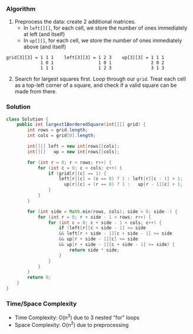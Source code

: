 ### Algorithm

1. Preprocess the data: create 2 additional matrices.
    - In `left[][]`, for each cell, we store the number of ones immediately at left (and itself)
    - In   `up[][]`, for each cell, we store the number of ones immediately above (and itself)

```
grid[3][3] = 1 1 1    left[3][3] = 1 2 3    up[3][3] = 1 1 1
             1 0 1                 1 0 1               2 0 2
             1 1 1                 1 2 3               3 1 3
```
2. Search for largest squares first. Loop through our `grid`. Treat each cell as a top-left corner of a square, and check if a valid square can be made from there.

### Solution

```java
class Solution {
    public int largest1BorderedSquare(int[][] grid) {
        int rows = grid.length;
        int cols = grid[0].length;

        int[][] left = new int[rows][cols];
        int[][]   up = new int[rows][cols];

        for (int r = 0; r < rows; r++) {
            for (int c = 0; c < cols; c++) {
                if (grid[r][c] == 1) {
                    left[r][c] = (c == 0) ? 1 : left[r][c - 1] + 1;
                      up[r][c] = (r == 0) ? 1 :   up[r - 1][c] + 1;
                }
            }
        }

        for (int side = Math.min(rows, cols); side > 0; side--) {
            for (int r = 0; r + side - 1 < rows; r++) {
                for (int c = 0; c + side - 1 < cols; c++) {
                    if (left[r][c + side - 1] >= side
                    && left[r + side - 1][c + side - 1] >= side
                    && up[r + side - 1][c] >= side
                    && up[r + side - 1][c + side - 1] >= side) {
                        return side * side;
                    }
                }
            }
        }
        return 0;
    }
}
```

### Time/Space Complexity

- Time Complexity: O(n<sup>3</sup>) due to 3 nested "for" loops
- Space Complexity: O(n<sup>2</sup>) due to preprocessing
